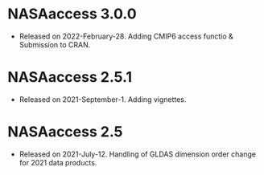 # NASAaccess 3.0.0

* Released on 2022-February-28. Adding CMIP6 access functio & Submission to CRAN.


# NASAaccess 2.5.1

* Released on 2021-September-1. Adding vignettes.


# NASAaccess 2.5

* Released on 2021-July-12. Handling of GLDAS dimension order change for 2021 data products.

